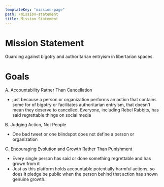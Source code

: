 ```yaml
---
templateKey: "mission-page"
path: /mission-statement
title: Mission Statement
---
```


# Mission Statement

Guarding against bigotry and authoritarian entryism in libertarian spaces.

# Goals

A. Accountability Rather Than Cancellation

- just because a person or organization performs an action that contains some for of bigotry or facilitates authoritarian entryism, that doesn't mean they deserve to cancelled. Everyone, including Rebel Rabbits, has said regrettable things on social media

B. Judging Action, Not People

- One bad tweet or one blindspot does not define a person or organization

C. Encouraging Evolution and Growth Rather Than Punishment

- Every single person has said or done something regrettable and has grown from it
- Just as this platform holds accountable potentially harmful actions, so does it pledge be public when the person behind that action has shown genuine growth.
